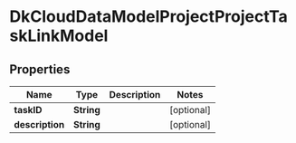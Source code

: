 
# DkCloudDataModelProjectProjectTaskLinkModel

## Properties
Name | Type | Description | Notes
------------ | ------------- | ------------- | -------------
**taskID** | **String** |  |  [optional]
**description** | **String** |  |  [optional]



